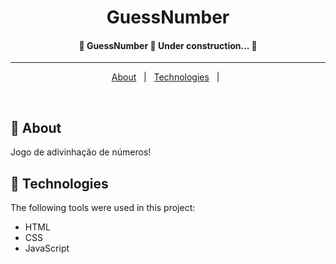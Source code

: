 

<h1 align="center">GuessNumber</h1>



<h4 align="center"> 
	🚧  GuessNumber 🚀 Under construction...  🚧
</h4> 

<hr>

<p align="center">
  <a href="#dart-about">About</a> &#xa0; | &#xa0; 
  <a href="#rocket-technologies">Technologies</a> &#xa0; | &#xa0;
</p>

<br>

## :dart: About ##

Jogo de adivinhação de números!


## :rocket: Technologies ##

The following tools were used in this project:

- HTML
- CSS
- JavaScript
